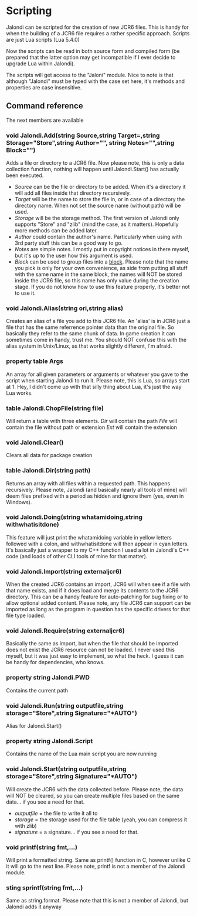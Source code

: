 # Scripting

Jalondi can be scripted for the creation of new JCR6 files. This is handy for when the building of a JCR6 file requires a rather specific approach.
Scripts are just Lua scripts (Lua 5.4.0)

Now the scripts can be read in both source form and compiled form (be prepared that the latter option may get incompatible if I ever decide to upgrade Lua within Jalondi).


The scripts will get access to the "Jaloni" module. Nice to note is that although "Jalondi" must be typed with the case set here, it's methods and properties are case insensitive.



## Command reference
The next members are available

### void Jalondi.Add(string Source,string Target=<see explanation>,string Storage="Store",string Author="", string Notes="",string Block="")
Adds a file or directory to a JCR6 file. 
Now please note, this is only a data collection function, nothing will happen until Jalondi.Start() has actually been executed.

- *Source* can be the file or directory to be added. When it's a directory it will add all files inside that directory recursively.
- *Target* will be the name to store the file in, or in case of a directory the directory name. When not set the source name (without path) will be used.
- *Storage* will be the storage method. The first version of Jalondi only supports "Store" and "zlib" (mind the case, as it matters). Hopefully more methods can be added later.
- *Author* could contain the author's name. Particularly when using with 3rd party stuff this can be a good way to go.
- *Notes* are simple notes. I mostly put in copyright notices in there myself, but it's up to the user how this argument is used.
- *Block* can be used to group files into a [block](https://github.com/jcr6/Jalondi/blob/master/Docs/Block.md). Please note that the name you pick is only for your own convenience, as side from putting all stuff with the same name in the same block, the names will NOT be stored inside the JCR6 file, so this name has only value during the creation stage. If you do not know how to use this feature properly, it's better not to use it.

 ### void Jalondi.Alias(string ori,string alias)
Creates an alias of a file you add to this JCR6 file.
An 'alias' is in JCR6 just a file that has the same referrence pointer data than the original file. So basically they refer to the same chunk of data. 
In game creation it can sometimes come in handy, trust me. 
You should NOT confuse this with the alias system in Unix/Linux, as that works slightly different, I'm afraid.

### property table Args
An array for all given parameters or arguments or whatever you gave to the script when starting Jalondi to run it.
Please note, this is Lua, so arrays start at 1. Hey, I didn't come up with that silly thing about Lua, it's just the way Lua works.


### table Jalondi.ChopFile(string file)
Will return a table with three elements. 
*Dir* will contain the path
*File* will contain the file without path or extension
*Ext* will contain the extension

### void Jalondi.Clear()
Clears all data for package creation


### table Jalondi.Dir(string path)
Returns an array with all files within a requested path. This happens recursively.
Please note, Jalondi (and basically nearly all tools of mine) will deem files prefixed with a period as hidden and ignore them (yes, even in Windows).

### void Jalondi.Doing(string whatamidoing,string withwhatisitdone)
This feature will just print the whatamidoing variable in yellow letters followed with a colon, and withwhatisitdone will then appear in cyan letters.
It's basically just a wrapper to my C++ function I used a lot in Jalondi's C++ code (and loads of other CLI tools of mine for that matter).

### void Jalondi.Import(string externaljcr6)
When the created JCR6 contains an import, JCR6 will when see if a file with that name exists, and if it does load and merge its contents to the JCR6 directory.
This can be a handy feature for auto-patching for bug fixing or to allow optional added content.
Please note, any file JCR6 can support can be imported as long as the program in question has the specific drivers for that file type loaded.

### void Jalondi.Require(string externaljcr6)
Basically the same as import, but when the file that should be imported does not exist the JCR6 resource can not be loaded.
I never used this myself, but it was just easy to implement, so what the heck. I guess it can be handy for dependencies, who knows.


### property string Jalondi.PWD
Contains the current path

### void Jalondi.Run(string outputfile,string storage="Store",string Signature="*AUTO")
Alias for Jalondi.Start()

### property string Jalondi.Script
Contains the name of the Lua main script you are now running

### void Jalondi.Start(string outputfile,string storage="Store",string Signature="*AUTO")
Will create the JCR6 with the data collected before. Please note, the data will NOT be cleared, so you can create multiple files based on the same data... if you see a need for that.
- *outputfile* = the file to write it all to
- *storage* = the storage used for the file table (yeah, you can compress it with zlib)
- *signature* = a signature... if you see a need for that.

### void printf(string fmt,...)
Will print a formatted string. Same as printf() function in C, however unlike C it will go to the next line.
Please note, printf is not a member of the Jalondi module.

### sting sprintf(string fmt,...)
Same as string.format. Please note that this is not a member of Jalondi, but Jalondi adds it anyway


